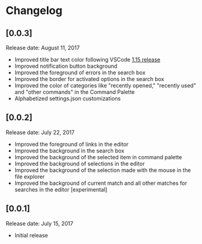# Changelog

## [0.0.3]
Release date: August 11, 2017
- Improved title bar text color following VSCode [1.15 release](https://code.visualstudio.com/updates/v1_15)
- Improved notification button background
- Improved the foreground of errors in the search box
- Improved the border for activated options in the search box
- Improved the color of categories like "recently opened," "recently used" and "other commands" in the Command Palette
- Alphabetized settings.json customizations

## [0.0.2]
Release date: July 22, 2017
- Improved the foreground of links in the editor
- Improved the background in the search box
- Improved the background of the selected item in command palette
- Improved the background of selections in the editor
- Improved the background of the selection made with the mouse in the file explorer
- Improved the background of current match and all other matches for searches in the editor [experimental]

## [0.0.1]
Release date: July 15, 2017
- Initial release